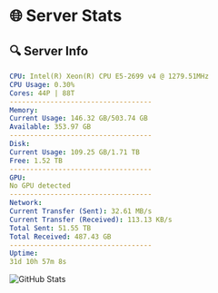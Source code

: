 # 🌐 Server Stats
## 🔍 Server Info
```yaml
CPU: Intel(R) Xeon(R) CPU E5-2699 v4 @ 1279.51MHz
CPU Usage: 0.30%
Cores: 44P | 88T
-----------------------------------
Memory:
Current Usage: 146.32 GB/503.74 GB
Available: 353.97 GB
-----------------------------------
Disk:
Current Usage: 109.25 GB/1.71 TB
Free: 1.52 TB
-----------------------------------
GPU:
No GPU detected
-----------------------------------
Network:
Current Transfer (Sent): 32.61 MB/s
Current Transfer (Received): 113.13 KB/s
Total Sent: 51.55 TB
Total Received: 487.43 GB
-----------------------------------
Uptime:
31d 10h 57m 8s
```
![GitHub Stats](https://img.shields.io/badge/Updated-2025-04-08_08:19:57-blue)